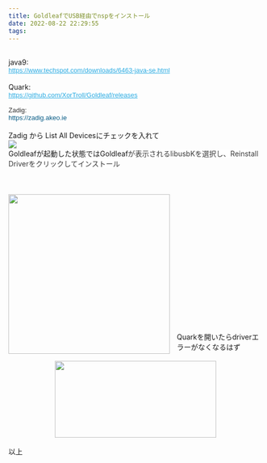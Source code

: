 ```yaml
---
title: GoldleafでUSB経由でnspをインストール
date: 2022-08-22 22:29:55
tags:
---
```


<br />
java9:<br />
<a href="https://www.techspot.com/downloads/6463-java-se.html" style="background-color: white; color: #29aae1; font-family: Arial, Tahoma, Helvetica, FreeSans, sans-serif; font-size: 13px;">https://www.techspot.com/downloads/6463-java-se.html</a><br />
<br />
Quark:<br />
<a href="https://github.com/XorTroll/Goldleaf/releases" style="background-color: white; color: #29aae1; font-family: Arial, Tahoma, Helvetica, FreeSans, sans-serif; font-size: 13px;">https://github.com/XorTroll/Goldleaf/releases</a><br />
<span style="background-color: white; color: #333333; font-family: &quot;arial&quot; , &quot;tahoma&quot; , &quot;helvetica&quot; , &quot;freesans&quot; , sans-serif; font-size: 13px;"><br /></span>
<span style="background-color: white; color: #333333; font-family: &quot;arial&quot; , &quot;tahoma&quot; , &quot;helvetica&quot; , &quot;freesans&quot; , sans-serif; font-size: 13px;">Zadig:</span><br />
<span style="background-color: white; color: #29aae1; font-family: &quot;arial&quot; , &quot;tahoma&quot; , &quot;helvetica&quot; , &quot;freesans&quot; , sans-serif; font-size: 13px;"><a href="https://zadig.akeo.ie/" style="background-color: white; color: #015782; font-family: Arial, Tahoma, Helvetica, FreeSans, sans-serif; font-size: 13px; text-decoration-line: none;">https://zadig.akeo.ie</a></span><br />
<br />
Zadig から List All Devicesにチェックを入れて<br />
<img src="https://2.bp.blogspot.com/-5dEJAhzBUq8/W7-e0PgqFfI/AAAAAAAADcY/AI0r4nZ45fYI7Y22FXzb5X7QJwcj5_CkgCEwYBhgL/s400/%25E6%2596%25B0%25E3%2581%2597%25E3%2581%2584%25E3%2583%2593%25E3%2583%2583%25E3%2583%2588%25E3%2583%259E%25E3%2583%2583%25E3%2583%2597%2B%25E3%2582%25A4%25E3%2583%25A1%25E3%2583%25BC%25E3%2582%25B8%2B%25282%2529.bmp" /><br />
<span style="font-family: inherit;">Goldleafが起動した状態では</span>Goldleaf<span style="font-family: inherit;"><span style="background-color: white; color: #3a3a3a;">が表示される</span><span style="color: #3a3a3a;"><span style="background-color: white;">libusbKを選択し、Reinstall Driverをクリックしてインストール</span></span></span><br />
<span style="font-family: inherit;"><span style="color: #3a3a3a;"><span style="background-color: white;"><br /></span></span></span>
<br />
<div class="separator" style="clear: both; text-align: center;">
</div>
<br />
<div class="separator" style="clear: both; text-align: center;">
<a href="https://1.bp.blogspot.com/-j-xII7sLw_k/XrF6lSOUW-I/AAAAAAAAPsI/fWA9HX6BI-c1UcxAOsiPJwRulea0YTd1QCNcBGAsYHQ/s1600/TIM%25E5%259B%25BE%25E7%2589%258720200505233029.png" imageanchor="1" style="clear: left; float: left; margin-bottom: 1em; margin-right: 1em;"><img border="0" data-original-height="854" data-original-width="862" height="316" src="https://1.bp.blogspot.com/-j-xII7sLw_k/XrF6lSOUW-I/AAAAAAAAPsI/fWA9HX6BI-c1UcxAOsiPJwRulea0YTd1QCNcBGAsYHQ/s320/TIM%25E5%259B%25BE%25E7%2589%258720200505233029.png" width="320" /></a></div>
<br />
<br />
<br />
<br />
<br />
<br />
<br />
<br />
<br />
<br />
<br />
<br />
<br />
<br />
<br />
<br />
Quarkを開いたらdriverエラーがなくなるはず<br />
<br />
<div class="separator" style="clear: both; text-align: center;">
<a href="https://1.bp.blogspot.com/-JnFtJFjzwP0/XrGAv0aSAAI/AAAAAAAAPsU/vi-87_N0MtU2LKhdOyXMhFLG482xEOtvACNcBGAsYHQ/s1600/TIM%25E5%259B%25BE%25E7%2589%258720200506000519.png" imageanchor="1" style="margin-left: 1em; margin-right: 1em;"><img border="0" data-original-height="646" data-original-width="1352" height="152" src="https://1.bp.blogspot.com/-JnFtJFjzwP0/XrGAv0aSAAI/AAAAAAAAPsU/vi-87_N0MtU2LKhdOyXMhFLG482xEOtvACNcBGAsYHQ/s320/TIM%25E5%259B%25BE%25E7%2589%258720200506000519.png" width="320" /></a></div>
<br />
以上<br />
<br />
<div id="gtx-trans" style="left: -18px; position: absolute; top: -20px;">
<div class="gtx-trans-icon">
</div>
</div>
